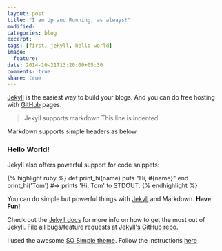 ```yaml
---
layout: post
title: "I am Up and Running, as always!"
modified:
categories: blog
excerpt:
tags: [first, jekyll, hello-world]
image:
  feature:
date: 2014-10-21T13:20:00+05:30
comments: true
share: true
---
```


[Jekyll][jekyll] is the easiest way to build your blogs. And you can do free hosting with [GitHub](https://github.com/) pages.

> Jekyll supports markdown This line is indented

Markdown supports simple headers as below.

### Hello World!

Jekyll also offers powerful support for code snippets:

{% highlight ruby %}
def print_hi(name)
  puts "Hi, #{name}"
end
print_hi('Tom')
#=> prints 'Hi, Tom' to STDOUT.
{% endhighlight %}

You can do simple but powerful things with [Jekyll][jekyll] and Markdown. **Have Fun!** 

Check out the [Jekyll docs][jekyll] for more info on how to get the most out of Jekyll. File all bugs/feature requests at [Jekyll's GitHub repo][jekyll-gh].

I used the awesome [SO Simple theme](http://mmistakes.github.io/so-simple-theme/). Follow the instructions [here](http://mmistakes.github.io/so-simple-theme/theme-setup/)

[jekyll-gh]: https://github.com/jekyll/jekyll
[jekyll]:    http://jekyllrb.com


